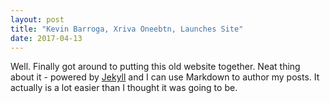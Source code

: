 ```yaml
---
layout: post
title: "Kevin Barroga, Xriva Oneebtn, Launches Site"
date: 2017-04-13
---
```


Well. Finally got around to putting this old website together. Neat thing about it - 
powered by [Jekyll](http://jekyllrb.com) and I can use Markdown to author my posts. 
It actually is a lot easier than I thought it was going to be.
